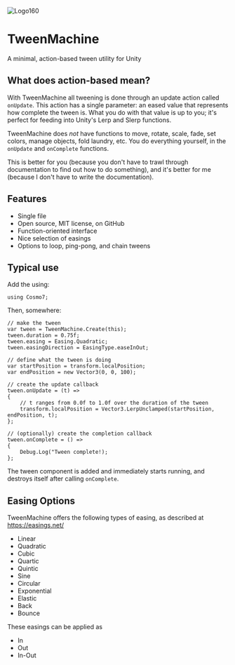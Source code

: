 ![Logo160](https://user-images.githubusercontent.com/2846899/159929716-ee7d2187-8974-4a86-b2f0-062ef74894c6.png)
# TweenMachine
A minimal, action-based tween utility for Unity

## What does action-based mean?
With TweenMachine all tweening is done through an update action called ```onUpdate```. This action has a single parameter: an eased value that represents how complete the tween is. What you do with that value is up to you; it's perfect for feeding into Unity's Lerp and Slerp functions.

TweenMachine does *not* have functions to move, rotate, scale, fade, set colors, manage objects, fold laundry, etc. You do everything yourself, in the ```onUpdate``` and ```onComplete``` functions.

This is better for you (because you don't have to trawl through documentation to find out how to do something), and it's better for me (because I don't have to write the documentation).

## Features
* Single file
* Open source, MIT license, on GitHub
* Function-oriented interface
* Nice selection of easings
* Options to loop, ping-pong, and chain tweens

## Typical use

Add the using:
```
using Cosmo7;
```

Then, somewhere:
```
// make the tween
var tween = TweenMachine.Create(this);
tween.duration = 0.75f;
tween.easing = Easing.Quadratic;
tween.easingDirection = EasingType.easeInOut;

// define what the tween is doing
var startPosition = transform.localPosition;
var endPosition = new Vector3(0, 0, 100);

// create the update callback
tween.onUpdate = (t) =>
{
	// t ranges from 0.0f to 1.0f over the duration of the tween
	transform.localPosition = Vector3.LerpUnclamped(startPosition, endPosition, t);
};

// (optionally) create the completion callback
tween.onComplete = () =>
{
	Debug.Log("Tween complete!);
};
```
The tween component is added and immediately starts running, and destroys itself after calling ```onComplete```.

## Easing Options
TweenMachine offers the following types of easing, as described at https://easings.net/
* Linear
* Quadratic
* Cubic
* Quartic
* Quintic
* Sine
* Circular
* Exponential
* Elastic
* Back
* Bounce

These easings can be applied as
* In
* Out
* In-Out
